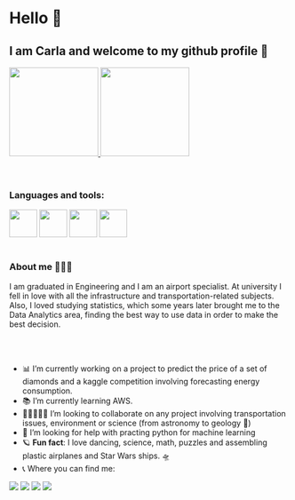 # Hello 👋

## I am Carla and welcome to my github profile 🚀
<div>
<a href="https://github.com/carlarbj">
<img height="160em" src="https://github-readme-stats.vercel.app/api/top-langs/?username=carlarbj&layout=compact&langs_count=7&theme=dracula"/>
<img height="160em" src="https://github-readme-stats.vercel.app/api?username=carlarbj&show_icons=true&theme=dracula&include_all_commits=true&count_private=true"/>
</a>
</div>
<br><br/> 

### Languages and tools:

<img src="https://cdn.jsdelivr.net/gh/devicons/devicon/icons/python/python-original-wordmark.svg" width="50" height="50"/> <img src="https://cdn.jsdelivr.net/gh/devicons/devicon/icons/pandas/pandas-original-wordmark.svg" width="50" height="50"/>
<img src="https://cdn.jsdelivr.net/gh/devicons/devicon/icons/numpy/numpy-original-wordmark.svg" width="50" height="50"/>
<img src="https://cdn.jsdelivr.net/gh/devicons/devicon/icons/mysql/mysql-plain-wordmark.svg" width="50" height="50"/>
<br/><br/>
### About me 🙋🏻‍♀️

I am graduated in Engineering and I am an airport specialist. 
At university I fell in love with all the infrastructure and transportation-related subjects. 
Also, I loved studying statistics, which some years later brought me to the Data Analytics area, finding the best way to use data in order to make the best decision.


<br/><br/>
- 📊 I’m currently working on a project to predict the price of a set of diamonds and a kaggle competition involving forecasting energy consumption.
- 📚 I’m currently learning AWS.
- 👨🏼‍🤝‍👨🏻 I’m looking to collaborate on any project involving transportation issues, environment or science (from astronomy to geology 🌋)
- 🏁 I’m looking for help with practing python for machine learning
- 🪐 **Fun fact**: I love dancing, science, math, puzzles and assembling plastic airplanes and Star Wars ships. 🛸
- 📞 Where you can find me: 

<div>
<a href="https://www.linkedin.com/in/carla-regina-b-jagosich/" target="_blank"><img src="https://img.shields.io/badge/-LinkedIn-%230077B5?style=for-the-badge&logo=linkedin&logoColor=white" target="_blank"></a> 
<a href="https://public.tableau.com/app/profile/carla.regina7813" target="_blank"><img src="https://img.shields.io/badge/Tableau-F8F8FF?style=for-the-badge&logo=tableau&logoColor=blue" target="_blank"></a>
<a href="https://medium.com/@carla.reginabj" target="_blank"><img src="https://img.shields.io/badge/Medium-000000?style=for-the-badge&logo=Medium&logoColor=white" target="_blank"></a>
<a href="https://www.hackerrank.com/carla_reginabj" target="_blank"><img src="https://img.shields.io/badge/HackerHank-32CD32?style=for-the-badge&logo=hackerhank&logoColor=blue" target="_blank"></a>
</div>

<br/><br/>


